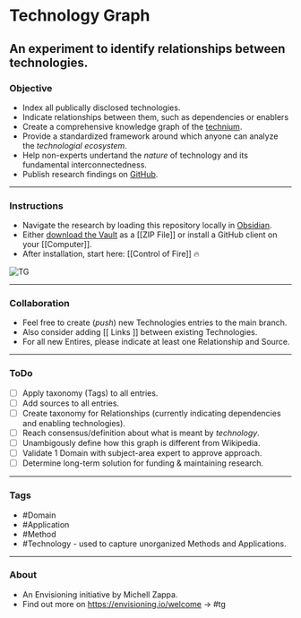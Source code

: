 # Technology Graph

## An experiment to identify relationships between technologies.



### Objective
- Index all publically disclosed technologies.
- Indicate relationships between them, such as dependencies or enablers
- Create a comprehensive knowledge graph of the [technium](https://kk.org/thetechnium/the-seventh-kin/).
- Provide a standardized framework around which anyone can analyze the *technologial ecosystem*.
- Help non-experts undertand the *nature* of technology and its fundamental interconnectedness.
- Publish research findings on [GitHub](https://github.com/mz-000/TG).

---

### Instructions
- Navigate the research by loading this repository locally in [Obsidian](https://obsidian.md).
- Either [download the Vault](https://github.com/mz-000/TG/archive/refs/heads/main.zip) as a [[ZIP File]] or install a GitHub client on your [[Computer]].
- After installation, start here: [[Control of Fire]] 🔥

![TG](TG.png)


---

### Collaboration
- Feel free to create (*push*) new Technologies entries to the main branch.
- Also consider adding \[[ Links \]] between existing Technologies.
- For all new Entires, please indicate at least one Relationship and Source.

---

### ToDo
- [ ] Apply taxonomy (Tags) to all entries.
- [ ] Add sources to all entries.
- [ ] Create taxonomy for Relationships (currently indicating dependencies and enabling technologies).
- [ ] Reach consensus/definition about what is meant by *technology*.
- [ ] Unambigously define how this graph is different from Wikipedia.
- [ ] Validate 1 Domain with subject-area expert to approve approach.
- [ ] Determine long-term solution for funding & maintaining research.

---

### Tags
- #Domain 
- #Application 
- #Method 
- #Technology - used to capture unorganized Methods and Applications.

---

### About
- An Envisioning initiative by Michell Zappa.
- Find out more on https://envisioning.io/welcome -> #tg
